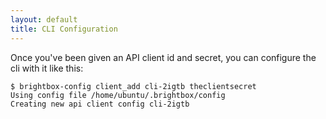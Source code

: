 ```yaml
---
layout: default
title: CLI Configuration
---
```


Once you've been given an API client id and secret, you can configure the cli with it like this:

    $ brightbox-config client_add cli-2igtb theclientsecret
    Using config file /home/ubuntu/.brightbox/config
    Creating new api client config cli-2igtb

